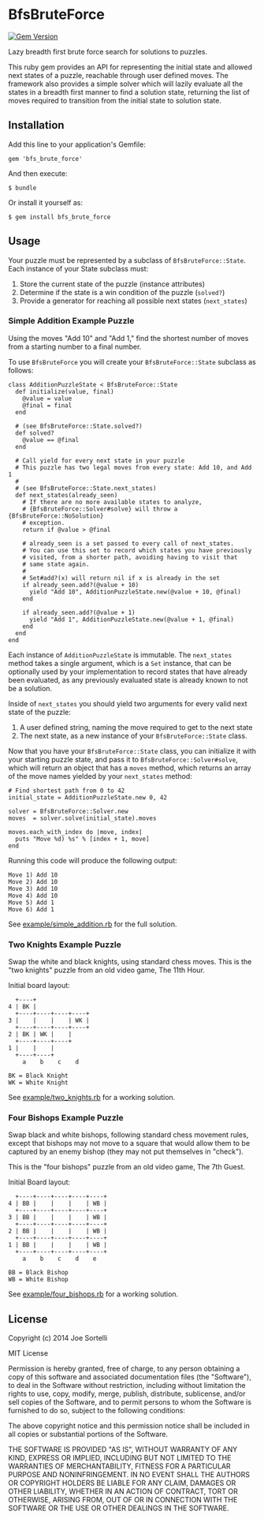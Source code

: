 # BfsBruteForce

[![Gem Version](https://badge.fury.io/rb/bfs_brute_force.png)](http://badge.fury.io/rb/bfs_brute_force)

Lazy breadth first brute force search for solutions to puzzles.

This ruby gem provides an API for representing the initial state
and allowed next states of a puzzle, reachable through user defined
moves. The framework also provides a simple solver which will lazily
evaluate all the states in a breadth first manner to find a solution
state, returning the list of moves required to transition from the
initial state to solution state.

## Installation

Add this line to your application's Gemfile:

    gem 'bfs_brute_force'

And then execute:

    $ bundle

Or install it yourself as:

    $ gem install bfs_brute_force

## Usage

Your puzzle must be represented by a subclass of ```BfsBruteForce::State```.
Each instance of your State subclass must:

1. Store the current state of the puzzle (instance attributes)
2. Determine if the state is a win condition of the puzzle (```solved?```)
3. Provide a generator for reaching all possible next states (```next_states```)

### Simple Addition Example Puzzle

Using the moves "Add 10" and "Add 1," find the shortest number
of moves from a starting number to a final number.

To use ```BfsBruteForce``` you will create your
```BfsBruteForce::State``` subclass as follows:

    class AdditionPuzzleState < BfsBruteForce::State
      def initialize(value, final)
        @value = value
        @final = final
      end
  
      # (see BfsBruteForce::State.solved?)
      def solved?
        @value == @final
      end
  
      # Call yield for every next state in your puzzle
      # This puzzle has two legal moves from every state: Add 10, and Add 1
      #
      # (see BfsBruteForce::State.next_states)
      def next_states(already_seen)
        # If there are no more available states to analyze,
        # {BfsBruteForce::Solver#solve} will throw a {BfsBruteForce::NoSolution}
        # exception.
        return if @value > @final
  
        # already_seen is a set passed to every call of next_states.
        # You can use this set to record which states you have previously
        # visited, from a shorter path, avoiding having to visit that
        # same state again.
        #
        # Set#add?(x) will return nil if x is already in the set
        if already_seen.add?(@value + 10)
          yield "Add 10", AdditionPuzzleState.new(@value + 10, @final)
        end
  
        if already_seen.add?(@value + 1)
          yield "Add 1", AdditionPuzzleState.new(@value + 1, @final)
        end
      end
    end

Each instance of ```AdditionPuzzleState``` is immutable. The
```next_states``` method takes a single argument, which is a ```Set```
instance, that can be optionally used by your implementation to
record states that have already been evaluated, as any previously
evaluated state is already known to not be a solution.

Inside of ```next_states``` you should yield two arguments for every
valid next state of the puzzle:

1. A user defined string, naming the move required to get to the next state
2. The next state, as a new instance of your ```BfsBruteForce::State``` class.

Now that you have your ```BfsBruteForce::State``` class, you can
initialize it with your starting puzzle state, and pass it to
```BfsBruteForce::Solver#solve```, which will return an object that
has a ```moves``` method, which returns an array of the move
names yielded by your ```next_states``` method:

    # Find shortest path from 0 to 42
    initial_state = AdditionPuzzleState.new 0, 42

    solver = BfsBruteForce::Solver.new
    moves  = solver.solve(initial_state).moves

    moves.each_with_index do |move, index|
      puts "Move %d) %s" % [index + 1, move]
    end

Running this code will produce the following output:

    Move 1) Add 10
    Move 2) Add 10
    Move 3) Add 10
    Move 4) Add 10
    Move 5) Add 1
    Move 6) Add 1

See [example/simple_addition.rb](example/simple_addition.rb) for the full solution.

### Two Knights Example Puzzle

Swap the white and black knights, using standard chess moves.
This is the "two knights" puzzle from an old video game, The 11th Hour.

Initial board layout:

      +----+
    4 | BK |
      +----+----+----+----+
    3 |    |    |    | WK |
      +----+----+----+----+
    2 | BK | WK |    |
      +----+----+----+
    1 |    |    |
      +----+----+
        a    b    c    d

    BK = Black Knight
    WK = White Knight

See [example/two_knights.rb](example/two_knights.rb) for a working solution.

### Four Bishops Example Puzzle

Swap black and white bishops, following standard chess movement
rules, except that bishops may not move to a square that would allow
them to be captured by an enemy bishop (they may not put themselves
in "check").

This is the "four bishops" puzzle from an old video game, The 7th Guest.

Initial Board layout:

      +----+----+----+----+----+
    4 | BB |    |    |    | WB |
      +----+----+----+----+----+
    3 | BB |    |    |    | WB |
      +----+----+----+----+----+
    2 | BB |    |    |    | WB |
      +----+----+----+----+----+
    1 | BB |    |    |    | WB |
      +----+----+----+----+----+
        a    b    c    d    e

    BB = Black Bishop
    WB = White Bishop

See [example/four_bishops.rb](example/four_bishops.rb) for a working solution.

## License

Copyright (c) 2014 Joe Sortelli

MIT License

Permission is hereby granted, free of charge, to any person obtaining
a copy of this software and associated documentation files (the
"Software"), to deal in the Software without restriction, including
without limitation the rights to use, copy, modify, merge, publish,
distribute, sublicense, and/or sell copies of the Software, and to
permit persons to whom the Software is furnished to do so, subject to
the following conditions:

The above copyright notice and this permission notice shall be
included in all copies or substantial portions of the Software.

THE SOFTWARE IS PROVIDED "AS IS", WITHOUT WARRANTY OF ANY KIND,
EXPRESS OR IMPLIED, INCLUDING BUT NOT LIMITED TO THE WARRANTIES OF
MERCHANTABILITY, FITNESS FOR A PARTICULAR PURPOSE AND
NONINFRINGEMENT. IN NO EVENT SHALL THE AUTHORS OR COPYRIGHT HOLDERS BE
LIABLE FOR ANY CLAIM, DAMAGES OR OTHER LIABILITY, WHETHER IN AN ACTION
OF CONTRACT, TORT OR OTHERWISE, ARISING FROM, OUT OF OR IN CONNECTION
WITH THE SOFTWARE OR THE USE OR OTHER DEALINGS IN THE SOFTWARE.
